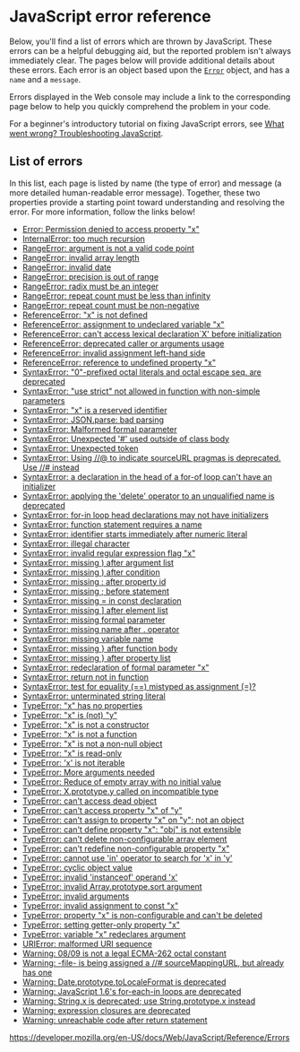JavaScript error reference
==========================

Below, you'll find a list of errors which are thrown by JavaScript. These errors can be a helpful debugging aid, but the reported problem isn't always immediately clear. The pages below will provide additional details about these errors. Each error is an object based upon the [`Error`](global_objects/error) object, and has a `name` and a `message`.

Errors displayed in the Web console may include a link to the corresponding page below to help you quickly comprehend the problem in your code.

For a beginner's introductory tutorial on fixing JavaScript errors, see [What went wrong? Troubleshooting JavaScript](https://developer.mozilla.org/en-US/docs/Learn/JavaScript/First_steps/What_went_wrong).

List of errors
--------------

In this list, each page is listed by name (the type of error) and message (a more detailed human-readable error message). Together, these two properties provide a starting point toward understanding and resolving the error. For more information, follow the links below!

-   [Error: Permission denied to access property "x"](errors/property_access_denied)
-   [InternalError: too much recursion](errors/too_much_recursion)
-   [RangeError: argument is not a valid code point](errors/not_a_codepoint)
-   [RangeError: invalid array length](errors/invalid_array_length)
-   [RangeError: invalid date](errors/invalid_date)
-   [RangeError: precision is out of range](errors/precision_range)
-   [RangeError: radix must be an integer](errors/bad_radix)
-   [RangeError: repeat count must be less than infinity](errors/resulting_string_too_large)
-   [RangeError: repeat count must be non-negative](errors/negative_repetition_count)
-   [ReferenceError: "x" is not defined](errors/not_defined)
-   [ReferenceError: assignment to undeclared variable "x"](errors/undeclared_var)
-   [ReferenceError: can't access lexical declaration\`X' before initialization](errors/cant_access_lexical_declaration_before_init)
-   [ReferenceError: deprecated caller or arguments usage](errors/deprecated_caller_or_arguments_usage)
-   [ReferenceError: invalid assignment left-hand side](errors/invalid_assignment_left-hand_side)
-   [ReferenceError: reference to undefined property "x"](errors/undefined_prop)
-   [SyntaxError: "0"-prefixed octal literals and octal escape seq. are deprecated](errors/deprecated_octal)
-   [SyntaxError: "use strict" not allowed in function with non-simple parameters](errors/strict_non_simple_params)
-   [SyntaxError: "x" is a reserved identifier](errors/reserved_identifier)
-   [SyntaxError: JSON.parse: bad parsing](errors/json_bad_parse)
-   [SyntaxError: Malformed formal parameter](errors/malformed_formal_parameter)
-   [SyntaxError: Unexpected '\#' used outside of class body](errors/hash_outside_class)
-   [SyntaxError: Unexpected token](errors/unexpected_token)
-   [SyntaxError: Using //@ to indicate sourceURL pragmas is deprecated. Use //\# instead](errors/deprecated_source_map_pragma)
-   [SyntaxError: a declaration in the head of a for-of loop can't have an initializer](errors/invalid_for-of_initializer)
-   [SyntaxError: applying the 'delete' operator to an unqualified name is deprecated](errors/delete_in_strict_mode)
-   [SyntaxError: for-in loop head declarations may not have initializers](errors/invalid_for-in_initializer)
-   [SyntaxError: function statement requires a name](errors/unnamed_function_statement)
-   [SyntaxError: identifier starts immediately after numeric literal](errors/identifier_after_number)
-   [SyntaxError: illegal character](errors/illegal_character)
-   [SyntaxError: invalid regular expression flag "x"](errors/bad_regexp_flag)
-   [SyntaxError: missing ) after argument list](errors/missing_parenthesis_after_argument_list)
-   [SyntaxError: missing ) after condition](errors/missing_parenthesis_after_condition)
-   [SyntaxError: missing : after property id](errors/missing_colon_after_property_id)
-   [SyntaxError: missing ; before statement](errors/missing_semicolon_before_statement)
-   [SyntaxError: missing = in const declaration](errors/missing_initializer_in_const)
-   [SyntaxError: missing \] after element list](errors/missing_bracket_after_list)
-   [SyntaxError: missing formal parameter](errors/missing_formal_parameter)
-   [SyntaxError: missing name after . operator](errors/missing_name_after_dot_operator)
-   [SyntaxError: missing variable name](errors/no_variable_name)
-   [SyntaxError: missing } after function body](errors/missing_curly_after_function_body)
-   [SyntaxError: missing } after property list](errors/missing_curly_after_property_list)
-   [SyntaxError: redeclaration of formal parameter "x"](errors/redeclared_parameter)
-   [SyntaxError: return not in function](errors/bad_return_or_yield)
-   [SyntaxError: test for equality (==) mistyped as assignment (=)?](errors/equal_as_assign)
-   [SyntaxError: unterminated string literal](errors/unterminated_string_literal)
-   [TypeError: "x" has no properties](errors/no_properties)
-   [TypeError: "x" is (not) "y"](errors/unexpected_type)
-   [TypeError: "x" is not a constructor](errors/not_a_constructor)
-   [TypeError: "x" is not a function](errors/not_a_function)
-   [TypeError: "x" is not a non-null object](errors/no_non-null_object)
-   [TypeError: "x" is read-only](errors/read-only)
-   [TypeError: 'x' is not iterable](errors/is_not_iterable)
-   [TypeError: More arguments needed](errors/more_arguments_needed)
-   [TypeError: Reduce of empty array with no initial value](errors/reduce_of_empty_array_with_no_initial_value)
-   [TypeError: X.prototype.y called on incompatible type](errors/called_on_incompatible_type)
-   [TypeError: can't access dead object](errors/dead_object)
-   [TypeError: can't access property "x" of "y"](errors/cant_access_property)
-   [TypeError: can't assign to property "x" on "y": not an object](errors/cant_assign_to_property)
-   [TypeError: can't define property "x": "obj" is not extensible](errors/cant_define_property_object_not_extensible)
-   [TypeError: can't delete non-configurable array element](errors/non_configurable_array_element)
-   [TypeError: can't redefine non-configurable property "x"](errors/cant_redefine_property)
-   [TypeError: cannot use 'in' operator to search for 'x' in 'y'](errors/in_operator_no_object)
-   [TypeError: cyclic object value](errors/cyclic_object_value)
-   [TypeError: invalid 'instanceof' operand 'x'](errors/invalid_right_hand_side_instanceof_operand)
-   [TypeError: invalid Array.prototype.sort argument](errors/array_sort_argument)
-   [TypeError: invalid arguments](errors/typed_array_invalid_arguments)
-   [TypeError: invalid assignment to const "x"](errors/invalid_const_assignment)
-   [TypeError: property "x" is non-configurable and can't be deleted](errors/cant_delete)
-   [TypeError: setting getter-only property "x"](errors/getter_only)
-   [TypeError: variable "x" redeclares argument](errors/var_hides_argument)
-   [URIError: malformed URI sequence](errors/malformed_uri)
-   [Warning: 08/09 is not a legal ECMA-262 octal constant](errors/bad_octal)
-   [Warning: -file- is being assigned a //\# sourceMappingURL, but already has one](errors/already_has_pragma)
-   [Warning: Date.prototype.toLocaleFormat is deprecated](errors/deprecated_tolocaleformat)
-   [Warning: JavaScript 1.6's for-each-in loops are deprecated](errors/for-each-in_loops_are_deprecated)
-   [Warning: String.x is deprecated; use String.prototype.x instead](errors/deprecated_string_generics)
-   [Warning: expression closures are deprecated](errors/deprecated_expression_closures)
-   [Warning: unreachable code after return statement](errors/stmt_after_return)

<a href="https://developer.mozilla.org/en-US/docs/Web/JavaScript/Reference/Errors" class="_attribution-link">https://developer.mozilla.org/en-US/docs/Web/JavaScript/Reference/Errors</a>
